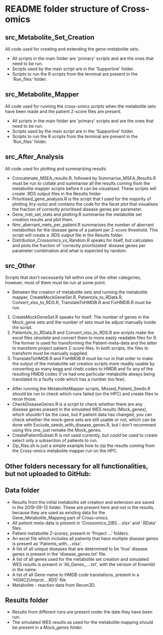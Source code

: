 # README folder structure of Cross-omics

## src_Metabolite_Set_Creation
All code used for creating and extending the gene-metabolite sets. 
* All scripts in the main folder are 'primary' scripts and are the ones that need to be run. 
* Scripts used by the main script are in the 'Supportive' folder.
* Scripts to run the R scripts from the terminal are present in the 'Run_files' folder. 

## src_Metabolite_Mapper
All code used for running the cross-omics scripts when the metabolite sets have been made and the patient Z-score files are present.
* All scripts in the main folder are 'primary' scripts and are the ones that need to be run. 
* Scripts used by the main script are in the 'Supportive' folder.
* Scripts to run the R scripts from the terminal are present in the 'Run_files' folder. 

## src_After_Analysis
All code used for plotting and summarizing results
* Concatenate_MSEA_results.R, followed by Summarise_MSEA_Results.R must be run to collate and summarise all the results coming from the metabolite mapper scripts before it can be visualised. These scripts will create .RDS output files in the Results folder
* Prioritised_gene_analysis.R is the script that I used for the majority of plotting (try-outs) and contains the code for the facet plot that visualises the fraction of correctly prioritised disease genes per parameter.
* Gene_met_set_stats and plotting.R summarise the metabolite set creation results and plot them.
* Nmr_aberrant_mets_per_patient.R summarises the number of aberrant metabolites for the disease gene of a patient per Z-score threshold. This script will create a .RDS output file in the Results folder.
* Distribution_Crossomics_vs_Random.R speaks for itself, but calculates and plots the fraction of 'correctly prioritizated' disease genes per parameter combination and what is expected by random.

## src_Other
Scripts that don't necessarily fall within one of the other categories, however, most of them must be run at some point.
* Between the creation of metabolite sets and running the metabolite mapper, CreateMockGeneSet.R, Patientxls_to_RData.R, Convert_xlsx_to_RDS.R, TranslateToHMDB.R and FixHMDB.R must be run.
1. CreateMockGeneSet.R speaks for itself. The number of genes in the Mock_gene sets and the number of sets must be adjust manually inside the script.
2. Patientxls_to_RData.R and Convert_xlsx_to_RDS.R are scripts make the excel files obsolete and convert them to more easily readable files for R. The former is used for transforming the Patient-meta-data and the latter to transform project patient Z-score files. In both scripts, the files to transform must be manually supplied.
3. TranslateToHMDB.R and FixHMDB.R must be run in that order to make the output of the metabolite set creation scripts more readily usable by converting as many kegg and chebi codes to HMDB and fix any of the resulting HMDB codes (I've had one particular metabolite always being translated to a faulty code which has a number too few).
* After running the MetaboliteMapper scripts, Missed_Patient_Seeds.R should be run to check which runs failed (on the HPC) and create files to rerun those.
* CheckDiseaseGenes.R is a script to check whether there are any disease genes present in the simulated WES results (Mock_genes), which shouldn't be the case, but if patient data has changed, you can check whether the mock-gene sets are still usable or not, which can be done with Exclude_seeds_with_disease_genes.R, but I don't recomment using this one, just remake the Mock_genes.
* CreatePatientSubset.R is not used currently, but could be used to create select only a subsection of patients to run.
* Zip_files.sh is just a simple example how to zip the results coming from the Cross-omics metabolite mapper run on the HPC. 

## Other folders necessary for all functionalities, but not uploaded to GitHub:

## Data folder
* Results from the initial metabolite set creation and extension are saved in the 2019-09-12 folder. These are present here and not in the results, because they are used as existing data for the Gene_Metabolite_Mapping part of Cross-omics.
* All patient meta-data is present in 'Crossomics_DBS....xlsx' and '.RData' files.
* Patient metabolite Z-scores, present in 'Project ...' folders.
* An excel file which includes all patients that have multiple disease genes is present as 'Patients_with....xlsx'.
* A list of all unique diseases that are determined to be 'true' disease genes is present in the 'disease_genes.txt' file.
* A list of all genes used for the metabolite set creation and simulated WES results is present in 'All_Genes_....txt', with the version of Ensembl in the name.
* A list of all Gene-name to HMDB code translations, present in a 'HGNC2Uniprot....RDS' file
* Metabolite - reaction data from Recon3D.

## Results folder
* Results from different runs are present under the date they have been run.
* The simulated WES results as used for the metabolite mapping should be present in a Mock_genes folder.
